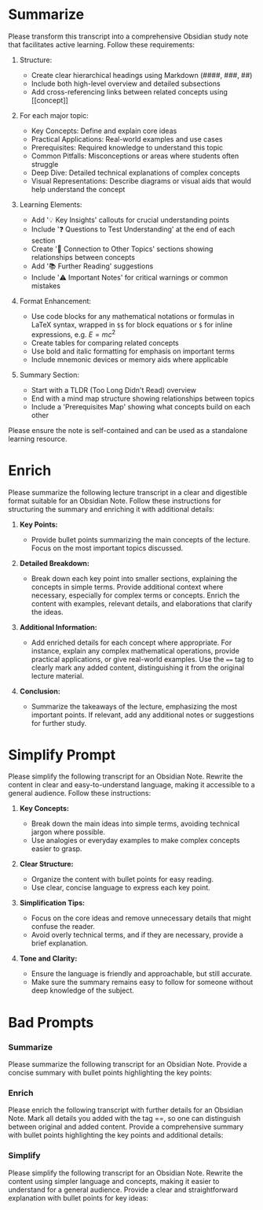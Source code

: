 # Summarize

Please transform this transcript into a comprehensive Obsidian study note that facilitates active learning.
Follow these requirements:

1. Structure:

   - Create clear hierarchical headings using Markdown (####, ###, ##)
   - Include both high-level overview and detailed subsections
   - Add cross-referencing links between related concepts using [[concept]]

2. For each major topic:

   - Key Concepts: Define and explain core ideas
   - Practical Applications: Real-world examples and use cases
   - Prerequisites: Required knowledge to understand this topic
   - Common Pitfalls: Misconceptions or areas where students often struggle
   - Deep Dive: Detailed technical explanations of complex concepts
   - Visual Representations: Describe diagrams or visual aids that would help understand the concept

3. Learning Elements:

   - Add '💡 Key Insights' callouts for crucial understanding points
   - Include '❓ Questions to Test Understanding' at the end of each section
   - Create '🔗 Connection to Other Topics' sections showing relationships between concepts
   - Add '📚 Further Reading' suggestions
   - Include '⚠️ Important Notes' for critical warnings or common mistakes

4. Format Enhancement:

   - Use code blocks for any mathematical notations or formulas in LaTeX syntax, wrapped in `$$` for block equations or `$` for inline expressions, e.g. $E = mc^2$
   - Create tables for comparing related concepts
   - Use bold and italic formatting for emphasis on important terms
   - Include mnemonic devices or memory aids where applicable

5. Summary Section:
   - Start with a TLDR (Too Long Didn't Read) overview
   - End with a mind map structure showing relationships between topics
   - Include a 'Prerequisites Map' showing what concepts build on each other

Please ensure the note is self-contained and can be used as a standalone learning resource.

# Enrich

Please summarize the following lecture transcript in a clear and digestible format suitable for an Obsidian Note.
Follow these instructions for structuring the summary and enriching it with additional details:

1. **Key Points:**

   - Provide bullet points summarizing the main concepts of the lecture. Focus on the most important topics discussed.

2. **Detailed Breakdown:**

   - Break down each key point into smaller sections, explaining the concepts in simple terms.
     Provide additional context where necessary, especially for complex terms or concepts. Enrich the content with examples, relevant details, and elaborations that clarify the ideas.

3. **Additional Information:**

   - Add enriched details for each concept where appropriate. For instance, explain any complex mathematical operations, provide practical applications, or give real-world examples.
     Use the `==` tag to clearly mark any added content, distinguishing it from the original lecture material.

4. **Conclusion:**
   - Summarize the takeaways of the lecture, emphasizing the most important points. If relevant, add any additional notes or suggestions for further study.

# Simplify Prompt

Please simplify the following transcript for an Obsidian Note. Rewrite the content in clear and easy-to-understand language, making it accessible to a general audience. Follow these instructions:

1. **Key Concepts:**

   - Break down the main ideas into simple terms, avoiding technical jargon where possible.
   - Use analogies or everyday examples to make complex concepts easier to grasp.

2. **Clear Structure:**

   - Organize the content with bullet points for easy reading.
   - Use clear, concise language to express each key point.

3. **Simplification Tips:**

   - Focus on the core ideas and remove unnecessary details that might confuse the reader.
   - Avoid overly technical terms, and if they are necessary, provide a brief explanation.

4. **Tone and Clarity:**
   - Ensure the language is friendly and approachable, but still accurate.
   - Make sure the summary remains easy to follow for someone without deep knowledge of the subject.

# Bad Prompts

### Summarize

Please summarize the following transcript for an Obsidian Note.
Provide a concise summary with bullet points highlighting the key points:

### Enrich

Please enrich the following transcript with further details for an Obsidian Note.
Mark all details you added with the tag ==, so one can distinguish between original and added content.
Provide a comprehensive summary with bullet points highlighting the key points and additional details:

### Simplify

Please simplify the following transcript for an Obsidian Note. Rewrite the content using simpler language and concepts, making it easier to understand for a general audience. Provide a clear and straightforward explanation with bullet points for key ideas:

